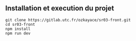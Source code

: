 ## Installation et execution du projet
```shell
git clone https://gitlab.utc.fr/ozkayace/sr03-front.git
cd sr03-front
npm install
npm run dev
```